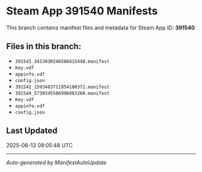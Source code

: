 # Steam App 391540 Manifests

This branch contains manifest files and metadata for Steam App ID: **391540**

## Files in this branch:
- `391541_3413030246586915448.manifest`
- `Key.vdf`
- `appinfo.vdf`
- `config.json`
- `391542_1593483711954100372.manifest`
- `391544_5730345506996883260.manifest`
- `Key.vdf`
- `appinfo.vdf`
- `config.json`

## Last Updated
2025-06-13 09:05:48 UTC

---
*Auto-generated by ManifestAutoUpdate*
